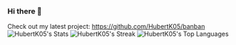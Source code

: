 ### Hi there 👋

Check out my latest project: https://github.com/HubertK05/banban
![HubertK05's Stats](https://github-readme-stats.vercel.app/api?username=HubertK05&theme=onedark&show_icons=true&hide_border=true&count_private=true)
![HubertK05's Streak](https://github-readme-streak-stats.herokuapp.com/?user=HubertK05&theme=onedark&hide_border=true)
![HubertK05's Top Languages](https://github-readme-stats.vercel.app/api/top-langs/?username=HubertK05&theme=onedark&show_icons=true&hide_border=true&layout=compact)

<!--
**HubertK05/HubertK05** is a ✨ _special_ ✨ repository because its `README.md` (this file) appears on your GitHub profile.

Here are some ideas to get you started:

- 🔭 I’m currently working on ...
- 🌱 I’m currently learning ...
- 👯 I’m looking to collaborate on ...
- 🤔 I’m looking for help with ...
- 💬 Ask me about ...
- 📫 How to reach me: ...
- 😄 Pronouns: ...
- ⚡ Fun fact: ...
-->
